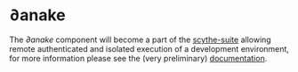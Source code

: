 # ∂anake

The *∂anake* component will become a part of the [scythe-suite](https://github.com/scythe-suite/) allowing remote authenticated and isolated execution of a development environment, for more information please see the (very preliminary) [documentation](https://scythe-suite.github.io/danake/).
